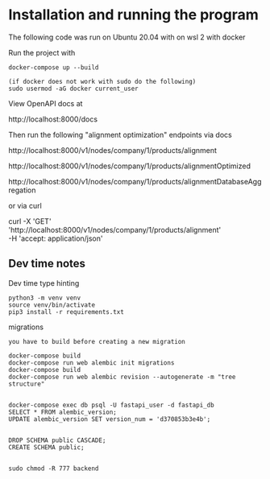 # Installation and running the program

The following code was run on Ubuntu 20.04 with on wsl 2 with docker

Run the project with

```
docker-compose up --build

(if docker does not work with sudo do the following)
sudo usermod -aG docker current_user
```

View OpenAPI docs at

http://localhost:8000/docs


Then run the following "alignment optimization" endpoints via docs

http://localhost:8000/v1/nodes/company/1/products/alignment

http://localhost:8000/v1/nodes/company/1/products/alignmentOptimized

http://localhost:8000/v1/nodes/company/1/products/alignmentDatabaseAggregation

or via curl

curl -X 'GET' \
  'http://localhost:8000/v1/nodes/company/1/products/alignment' \
  -H 'accept: application/json'


## Dev time notes

Dev time type hinting

```
python3 -m venv venv
source venv/bin/activate
pip3 install -r requirements.txt
```

migrations

```
you have to build before creating a new migration

docker-compose build
docker-compose run web alembic init migrations
docker-compose build
docker-compose run web alembic revision --autogenerate -m "tree structure"


docker-compose exec db psql -U fastapi_user -d fastapi_db
SELECT * FROM alembic_version;
UPDATE alembic_version SET version_num = 'd370853b3e4b';


DROP SCHEMA public CASCADE;
CREATE SCHEMA public;


sudo chmod -R 777 backend
```
